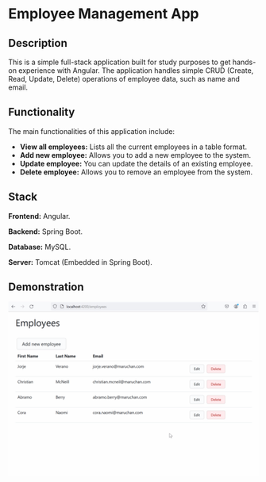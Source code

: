 # Employee Management App

## Description
This is a simple full-stack application built for study purposes to get hands-on experience with Angular. The application handles simple CRUD (Create, Read, Update, Delete) operations of employee data, such as name and email.

## Functionality
The main functionalities of this application include:
- **View all employees:** Lists all the current employees in a table format.
- **Add new employee:** Allows you to add a new employee to the system.
- **Update employee:** You can update the details of an existing employee.
- **Delete employee:** Allows you to remove an employee from the system.

## Stack

**Frontend:** Angular.

**Backend:** Spring Boot.

**Database:** MySQL.

**Server:** Tomcat (Embedded in Spring Boot).

## Demonstration

![gif file with demonstration of UI](assets/demo.gif)